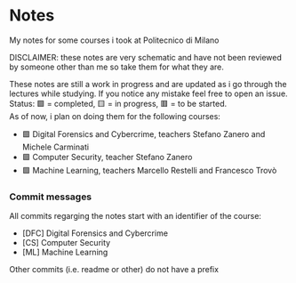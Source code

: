 # Notes
My notes for some courses i took at Politecnico di Milano

DISCLAIMER: these notes are very schematic and have not been reviewed by someone other than me so take them for what they are.

These notes are still a work in progress and are updated as i go through the lectures while studying. If you notice any mistake feel free to open an issue.  
Status: 🟩 = completed, 🟨 = in progress, 🟥 = to be started.  
As of now, i plan on doing them for the following courses:
- 🟩 Digital Forensics and Cybercrime, teachers Stefano Zanero and Michele Carminati
- 🟩 Computer Security, teacher Stefano Zanero
- 🟩 Machine Learning, teachers Marcello Restelli and Francesco Trovò

### Commit messages
All commits regarging the notes start with an identifier of the course:
- [DFC] Digital Forensics and Cybercrime
- [CS] Computer Security
- [ML] Machine Learning

Other commits (i.e. readme or other) do not have a prefix
